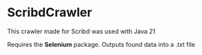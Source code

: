 # ScribdCrawler
This crawler made for Scribd was used with Java 21


Requires the **Selenium** package.
Outputs found data into a .txt file
